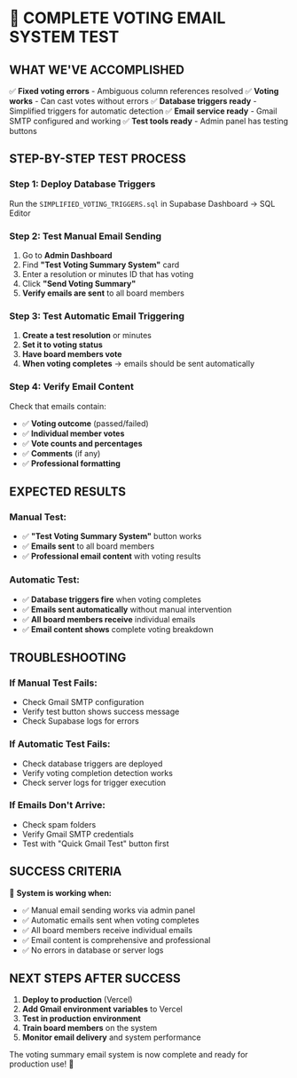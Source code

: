# 🧪 COMPLETE VOTING EMAIL SYSTEM TEST

## **WHAT WE'VE ACCOMPLISHED**

✅ **Fixed voting errors** - Ambiguous column references resolved
✅ **Voting works** - Can cast votes without errors
✅ **Database triggers ready** - Simplified triggers for automatic detection
✅ **Email service ready** - Gmail SMTP configured and working
✅ **Test tools ready** - Admin panel has testing buttons

## **STEP-BY-STEP TEST PROCESS**

### **Step 1: Deploy Database Triggers**
Run the `SIMPLIFIED_VOTING_TRIGGERS.sql` in Supabase Dashboard → SQL Editor

### **Step 2: Test Manual Email Sending**
1. Go to **Admin Dashboard**
2. Find **"Test Voting Summary System"** card
3. Enter a resolution or minutes ID that has voting
4. Click **"Send Voting Summary"**
5. **Verify emails are sent** to all board members

### **Step 3: Test Automatic Email Triggering**
1. **Create a test resolution** or minutes
2. **Set it to voting status**
3. **Have board members vote**
4. **When voting completes** → emails should be sent automatically

### **Step 4: Verify Email Content**
Check that emails contain:
- ✅ **Voting outcome** (passed/failed)
- ✅ **Individual member votes**
- ✅ **Vote counts and percentages**
- ✅ **Comments** (if any)
- ✅ **Professional formatting**

## **EXPECTED RESULTS**

### **Manual Test:**
- ✅ **"Test Voting Summary System"** button works
- ✅ **Emails sent** to all board members
- ✅ **Professional email content** with voting results

### **Automatic Test:**
- ✅ **Database triggers fire** when voting completes
- ✅ **Emails sent automatically** without manual intervention
- ✅ **All board members receive** individual emails
- ✅ **Email content shows** complete voting breakdown

## **TROUBLESHOOTING**

### **If Manual Test Fails:**
- Check Gmail SMTP configuration
- Verify test button shows success message
- Check Supabase logs for errors

### **If Automatic Test Fails:**
- Check database triggers are deployed
- Verify voting completion detection works
- Check server logs for trigger execution

### **If Emails Don't Arrive:**
- Check spam folders
- Verify Gmail SMTP credentials
- Test with "Quick Gmail Test" button first

## **SUCCESS CRITERIA**

🎯 **System is working when:**
- ✅ Manual email sending works via admin panel
- ✅ Automatic emails sent when voting completes
- ✅ All board members receive individual emails
- ✅ Email content is comprehensive and professional
- ✅ No errors in database or server logs

## **NEXT STEPS AFTER SUCCESS**

1. **Deploy to production** (Vercel)
2. **Add Gmail environment variables** to Vercel
3. **Test in production environment**
4. **Train board members** on the system
5. **Monitor email delivery** and system performance

The voting summary email system is now complete and ready for production use! 🎉